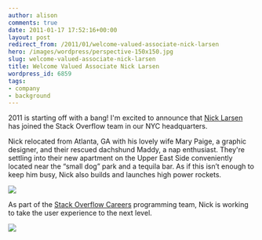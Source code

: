 ```yaml
---
author: alison
comments: true
date: 2011-01-17 17:52:16+00:00
layout: post
redirect_from: /2011/01/welcome-valued-associate-nick-larsen
hero: /images/wordpress/perspective-150x150.jpg
slug: welcome-valued-associate-nick-larsen
title: Welcome Valued Associate Nick Larsen
wordpress_id: 6859
tags:
- company
- background
---
```


2011 is starting off with a bang! I'm excited to announce that [Nick Larsen](http://stackoverflow.com/users/178082/nicklarsen) has joined the Stack Overflow team in our NYC headquarters.

Nick relocated from Atlanta, GA with his lovely wife Mary Paige, a graphic designer, and their rescued dachshund Maddy, a nap enthusiast. They're settling into their new apartment on the Upper East Side conveniently located near the “small dog” park and a tequila bar. As if this isn’t enough to keep him busy, Nick also builds and launches high power rockets.

[![](/blog/images/wordpress/perspective-150x150.jpg)](/blog/images/wordpress/perspective.jpg)

As part of the [Stack Overflow Careers](http://careers.stackoverflow.com/) programming team, Nick is working to take the user experience to the next level.

[![](/blog/images/wordpress/heritage-150x150.jpg)](/blog/images/wordpress/heritage.jpg)

